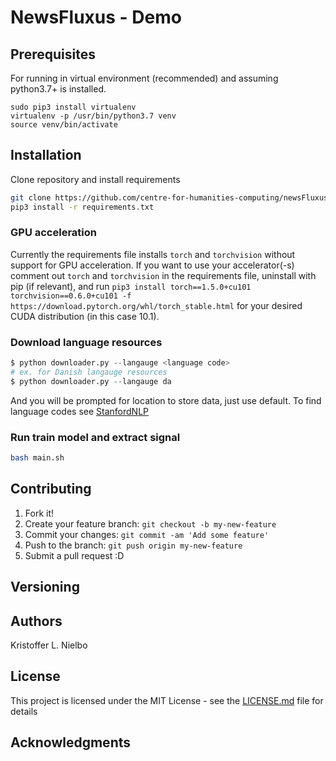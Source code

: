 # NewsFluxus - Demo #

## Prerequisites

For running in virtual environment (recommended) and assuming python3.7+ is installed.

```
sudo pip3 install virtualenv
virtualenv -p /usr/bin/python3.7 venv
source venv/bin/activate
```

## Installation

Clone repository and install requirements

```bash
git clone https://github.com/centre-for-humanities-computing/newsFluxus.git
pip3 install -r requirements.txt
```
### GPU acceleration

Currently the requirements file installs `torch` and `torchvision` without support for GPU acceleration. If you want to use your accelerator(-s) comment out `torch` and `torchvision` in the requirements file, uninstall with pip (if relevant), and run `pip3 install torch==1.5.0+cu101 torchvision==0.6.0+cu101 -f https://download.pytorch.org/whl/torch_stable.html` for your desired CUDA distribution (in this case 10.1).


### Download language resources
```python
$ python downloader.py --langauge <language code>
# ex. for Danish langauge resources
$ python downloader.py --langauge da
```
And you will be prompted for location to store data, just use default. To find language codes see [StanfordNLP](https://stanfordnlp.github.io/stanfordnlp/models.html#human-languages-supported-by-stanfordnlp)

### Run train model and extract signal
```bash
bash main.sh
```

## Contributing

1. Fork it!
2. Create your feature branch: `git checkout -b my-new-feature`
3. Commit your changes: `git commit -am 'Add some feature'`
4. Push to the branch: `git push origin my-new-feature`
5. Submit a pull request :D

## Versioning


## Authors
Kristoffer L. Nielbo

## License

This project is licensed under the MIT License - see the [LICENSE.md](LICENSE.md) file for details

## Acknowledgments
